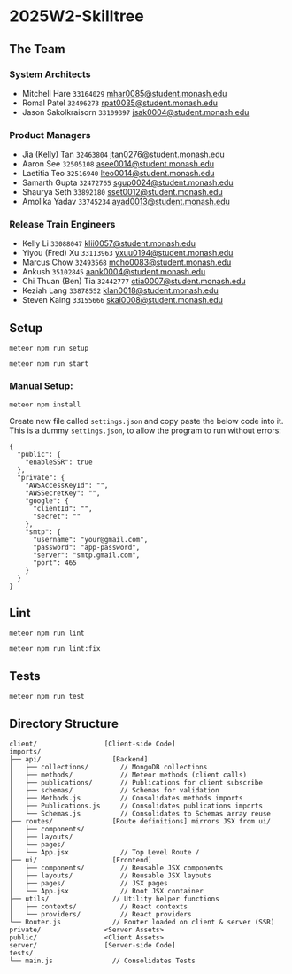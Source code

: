# 2025W2-Skilltree

## The Team

### System Architects

- Mitchell Hare `33164029` mhar0085@student.monash.edu
- Romal Patel `32496273` rpat0035@student.monash.edu
- Jason Sakolkraisorn `33109397` jsak0004@student.monash.edu

### Product Managers

- Jia (Kelly) Tan `32463804` jtan0276@student.monash.edu
- Aaron See `32505108` asee0014@student.monash.edu
- Laetitia Teo `32516940` lteo0014@student.monash.edu
- Samarth Gupta `32472765` sgup0024@student.monash.edu
- Shaurya Seth `33892180` sset0012@student.monash.edu
- Amolika Yadav `33745234` ayad0013@student.monash.edu

### Release Train Engineers

- Kelly Li `33088047` klii0057@student.monash.edu
- Yiyou (Fred) Xu `33113963` yxuu0194@student.monash.edu
- Marcus Chow `32493568` mcho0083@student.monash.edu
- Ankush `35102845` aank0004@student.monash.edu
- Chi Thuan (Ben) Tia `32442777` ctia0007@student.monash.edu
- Keziah Lang `33878552` klan0018@student.monash.edu
- Steven Kaing `33155666` skai0008@student.monash.edu

## Setup

```
meteor npm run setup
```

```
meteor npm run start
```

### Manual Setup:

```
meteor npm install
```

Create new file called `settings.json` and copy paste the below code into it.
This is a dummy `settings.json`, to allow the program to run without errors:

```
{
  "public": {
    "enableSSR": true
  },
  "private": {
    "AWSAccessKeyId": "",
    "AWSSecretKey": "",
    "google": {
      "clientId": "",
      "secret": ""
    },
    "smtp": {
      "username": "your@gmail.com",
      "password": "app-password",
      "server": "smtp.gmail.com",
      "port": 465
    }
  }
}
```

## Lint

```
meteor npm run lint
```

```
meteor npm run lint:fix
```

## Tests

```
meteor npm run test
```

## Directory Structure

```
client/                 [Client-side Code]
imports/
├── api/                  [Backend]
│   ├── collections/        // MongoDB collections
│   ├── methods/            // Meteor methods (client calls)
│   ├── publications/       // Publications for client subscribe
│   ├── schemas/            // Schemas for validation
│   ├── Methods.js          // Consolidates methods imports
│   ├── Publications.js     // Consolidates publications imports
│   └── Schemas.js          // Consolidates to Schemas array reuse
├── routes/               [Route definitions] mirrors JSX from ui/
│   ├── components/
│   ├── layouts/
│   └── pages/
│   └── App.jsx             // Top Level Route /
├── ui/                   [Frontend]
│   ├── components/         // Reusable JSX components
│   ├── layouts/            // Reusable JSX layouts
│   ├── pages/              // JSX pages
│   └── App.jsx             // Root JSX container
├── utils/                // Utility helper functions
│   ├── contexts/           // React contexts
│   └── providers/          // React providers
└── Router.js             // Router loaded on client & server (SSR)
private/                <Server Assets>
public/                 <Client Assets>
server/                 [Server-side Code]
tests/
└── main.js               // Consolidates Tests
```
